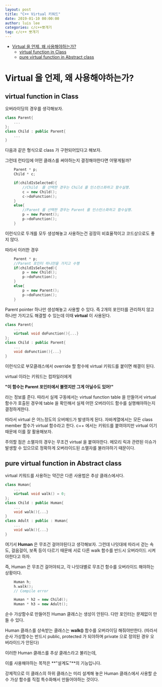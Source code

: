 ```yaml
---
layout: post
title: "C++ Virtual 키워드"
date: 2019-01-10 00:00:00
author: luis lee
categories: c/c++뽀개기
tag: c/c++ 뽀개기
---
```

<!-- TOC -->

- [Virtual 을 언제, 왜 사용해야하는가?](#virtual-을-언제-왜-사용해야하는가)
    - [virtual function in Class](#virtual-function-in-class)
    - [pure virtual function in Abstract class](#pure-virtual-function-in-abstract-class)

<!-- /TOC -->
# Virtual 을 언제, 왜 사용해야하는가?

## virtual function in Class

오버라이딩의 경우를 생각해보자.

```c++
class Parent{
    ...
};
class Child : public Parent{
    ...
}
```

다음과 같은 형식으로 class 가 구현되어있다고 해보자.

그런데 런타임에 어떤 클래스를 써야하는지 결정해야한다면 어떻게될까?

```c++
    Parent * p;
    Child * c;

    if(childIsSelected){
        //Child  를 선택한 경우는 Child 를 인스턴스화하고 함수실행.
        c = new Child();
        c->doFunction();
    }
    else{
        //Parent 를 선택한 경우는 Parent 를 인스턴스화하고 함수실행.
        p = new Parent();
        p->doFunction();
    }
```

이런식으로 두개를 모두 생성해놓고 사용하는건 굉장히 비효율적이고 코드상으로도 좋지 않다.

따라서 이러한 경우

```c++
    Parent * p;
    //Parent 포인터 하나만을 가지고 수행
    if(childIsSelected){
    	p = new Child();
    	p->doFunction();
    }
    else{
    	p = new Parent();
    	p->doFunction();
    }
```

Parent pointer 하나만 생성해놓고 사용할 수 있다. 즉 2개의 포인터를 관리하지 않고 하나만 가지고도 해결할 수 있는데 이때 **virtual** 이 사용된다.

```c++
class Parent{
    ...
    virtual void doFunction(){...}
};
class Child : public Parent{
    ...
    void doFunction(){...}
}
```

이런식으로 부모클래스에서 override 할 함수에 virtual 키워드를 붙이면 해결이 된다.

virtual 이라는 키워드는 컴파일러에게

**"이 함수는 Parent 포인터에서 불렷지만 그게 아닐수도 있어!"**

라는 정보를 준다. 따라서 실제 구동에서는 virtual function table 을 만들어서 virtual 함수가 호출된 경우에 table 을 확인해서 실제 어떤 오버라이드 함수를 실행해야하는지 결정하게한다.

따라서 virtual 은 어느정도의 오버헤드가 발생하게 된다. 자바계열에서는 모든 class member 함수가 virtual 함수라고 한다. c++ 에서는 키워드를 붙여야지만 virtual 이기 때문에 이를 잘 활용해보자.

주의할 점은 소멸자의 경우는 무조건 virtual 을 붙여야한다. 메모리 릭과 관련된 이슈가 발생할 수 있으므로 정확하게 오버라이드된 소멸자를 불러야하기 때문이다.

## pure virtual function in Abstract class

virtual 키워드를 사용하는 약간은 다른 사용법은 추상 클래스에서다.

```c++
class Human{
    ...
    virtual void walk() = 0;
};
class Child : public Human{
    ...
    void walk(){...}
}
class Adult : public : Human{
    ...
    void walk(){...}
}
```

여기서 **Human** 은 무조건 걸어야된다고 생각해보자. 그런데 나잇대에 따라서 걷는 속도, 걸음걸이, 보폭 등이 다르기 때문에 서로 다른 walk 함수를 반드시 오버라이드 시켜야한다고 하자.

즉, Human 은 무조건 걸어야되고, 각 나잇대별로 무조건 함수를 오버라이드 해야하는 상황이다.

```c++
    Human h;
    h.walk();
    // Compile error

    Human * h2 = new Child();
    Human * h3 = new Adult();
```

순수 가상함수로 만들어진 Human 클래스는 생성이 안된다. 다만 포인터는 문제없이 만들 수 있다.

Human 클래스를 상속받는 클래스는 **walk()** 함수를 오버라이딩 해줘야만한다. (따라서 순사 가상함수는 반드시 public, protected 가 되야하며 private 으로 정의된 경우 오버라이드가 안된다)

이러한 Human 클래스를 추상 클래스라고 불리는데,

이를 사용해야하는 목적은 **"설계도"**의 기능입니다.

강제적으로 이 클래스의 하위 클래스는 미리 설계해 놓은 Human 클래스에서 사용할 순수 가상 함수를 직접 특수화해서 만들어야하는 것이다.
